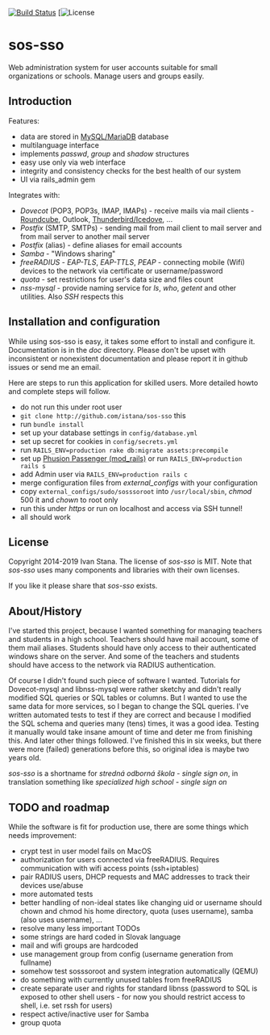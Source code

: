 [![Build Status](http://img.shields.io/travis/istana/sos-sso.svg?style=flat-square)](https://travis-ci.org/istana/sos-sso)
[![License](https://img.shields.io/github/license/istana/sos-sso)

# sos-sso

Web administration system for user accounts suitable for small organizations or schools. Manage users and groups easily.

## Introduction ##

Features:

- data are stored in [MySQL/MariaDB](https://mariadb.org/) database
- multilanguage interface
- implements *passwd*, *group* and *shadow* structures
- easy use only via web interface
- integrity and consistency checks for the best health of our system
- UI via rails_admin gem

Integrates with:

- *Dovecot* (POP3, POP3s, IMAP, IMAPs) - receive mails via mail clients - [Roundcube](http://roundcube.net/), Outlook, [Thunderbird/Icedove](https://www.mozilla.org/en-US/thunderbird/all.html), ...
- *Postfix* (SMTP, SMTPs) - sending mail from mail client to mail server and from mail server to another mail server
- *Postfix* (alias) - define aliases for email accounts
- *Samba* - "Windows sharing"
- *freeRADIUS* - *EAP-TLS*, *EAP-TTLS*, *PEAP* - connecting mobile (Wifi) devices to the network via certificate or username/password
- *quota* - set restrictions for user's data size and files count
- *nss-mysql* - provide naming service for *ls*, *who*, *getent* and other utilities. Also *SSH* respects this

## Installation and configuration ##

While using sos-sso is easy, it takes some effort to install and configure it. Documentation is in the *doc* directory. Please don't be upset with inconsistent or nonexistent documentation and please report it in github issues or send me an email.


Here are steps to run this application for skilled users. More detailed howto and complete steps will follow.

- do not run this under root user
- `git clone http://github.com/istana/sos-sso` this
- run `bundle install`
- set up your database settings in `config/database.yml`
- set up secret for cookies in `config/secrets.yml`
- run `RAILS_ENV=production rake db:migrate assets:precompile`
- set up [Phusion Passenger (mod_rails)](https://www.phusionpassenger.com/) or run `RAILS_ENV=production rails s`
- add Admin user via `RAILS_ENV=production rails c`
- merge configuration files from *external_configs* with your configuration
- copy `external_configs/sudo/sosssoroot` into `/usr/local/sbin`, *chmod* 500 it and *chown* to root only
- run this under *https* or run on localhost and access via SSH tunnel!
- all should work

## License ##

Copyright 2014-2019 Ivan Stana. The license of *sos-sso* is MIT. Note that *sos-sso* uses many components and libraries with their own licenses.

If you like it please share that *sos-sso* exists.

## About/History ##

I've started this project, because I wanted something for managing teachers and students in a high school. Teachers should have mail account, some of them mail aliases. Students should have only access to their authenticated windows share on the server. And some of the teachers and students should have access to the network via RADIUS authentication.

Of course I didn't found such piece of software I wanted. Tutorials for Dovecot-mysql and libnss-mysql were rather sketchy and didn't really modified SQL queries or SQL tables or columns. But I wanted to use the same data for more services, so I began to change the SQL queries. I've written automated tests to test if they are correct and because I modified the SQL schema and queries many (tens) times, it was a good idea. Testing it manually would take insane amount of time and deter me from finishing this. And later other things followed. I've finished this in six weeks, but there were more (failed) generations before this, so original idea is maybe two years old.

*sos-sso* is a shortname for *stredná odborná škola - single sign on*, in translation something like *specialized high school - single sign on*

## TODO and roadmap ##

While the software is fit for production use, there are some things which needs improvement:

- crypt test in user model fails on MacOS
- authorization for users connected via freeRADIUS. Requires communication with wifi access points (ssh+iptables)
- pair RADIUS users, DHCP requests and MAC addresses to track their devices use/abuse
- more automated tests
- better handling of non-ideal states like changing uid or username should chown and chmod his home directory, quota (uses username), samba (also uses username), ...
- resolve many less important TODOs
- some strings are hard coded in Slovak language
- mail and wifi groups are hardcoded
- use management group from config (username generation from fullname)
- somehow test sosssoroot and system integration automatically (QEMU)
- do something with currently unused tables from freeRADIUS
- create separate user and rights for standard libnss (password to SQL is exposed to other shell users - for now you should restrict access to shell, i.e. set rssh for users)
- respect active/inactive user for Samba
- group quota


